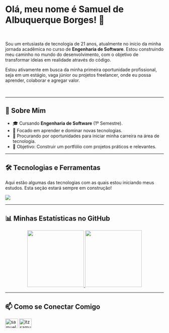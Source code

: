 # Olá, meu nome é Samuel de Albuquerque Borges! 👋

<br>

Sou um entusiasta de tecnologia de 21 anos, atualmente no início da minha jornada acadêmica no curso de **Engenharia de Software**. Estou construindo meu caminho no mundo do desenvolvimento, com o objetivo de transformar ideias em realidade através do código.

Estou ativamente em busca da minha primeira oportunidade profissional, seja em um estágio, vaga júnior ou projetos freelancer, onde eu possa aprender, colaborar e agregar valor.

<br>

---

## 🚀 Sobre Mim

- 🎓 Cursando **Engenharia de Software** (1º Semestre).
- 🌱 Focado em aprender e dominar novas tecnologias.
- 💼 Procurando por oportunidades para iniciar minha carreira na área de tecnologia.
- 🎯 Objetivo: Construir um portfólio com projetos práticos e relevantes.

---

## 🛠️ Tecnologias e Ferramentas

Aqui estão algumas das tecnologias com as quais estou iniciando meus estudos. Esta seção estará sempre em construção!

<p align="left">
  <a href="https://skillicons.dev">
    <img src="https://skillicons.dev/icons?i=git,vscode,python,javascript,html,css" />
    </a>
</p>

---

## 📊 Minhas Estatísticas no GitHub

<p align="center">
  <a href="https://github.com/iTzSamuel2003">
    <img height="180em" src="https://github-readme-stats.vercel.app/api?username=iTzSamuel2003&show_icons=true&theme=dracula&include_all_commits=true&count_private=true"/>
    <img height="180em" src="https://github-readme-stats.vercel.app/api/top-langs/?username=iTzSamuel2003&layout=compact&langs_count=7&theme=dracula"/>
  </a>
</p>

---

## 📫 Como se Conectar Comigo

<p align="left">
  <a href="https://www.linkedin.com/in/samuel-de-albuquerque-borges-46b0b32aa/" target="blank"><img align="center" src="https://raw.githubusercontent.com/rahuldkjain/github-profile-readme-generator/master/src/images/icons/Social/linked-in-alt.svg" alt="samuel-de-albuquerque-borges" height="30" width="40" /></a>
  <a href="mailto:itzsamuel2003@gmail.com" target="blank"><img align="center" src="https://cdn.simpleicons.org/gmail/EA4335" alt="itzsamuel2003@gmail.com" height="30" width="40" /></a>
</p>
